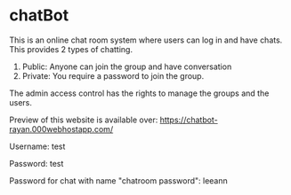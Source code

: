 # chatBot

This is an online chat room system where users can log in and have chats. This provides 2 types of chatting.

1. Public: Anyone can join the group and have conversation
2. Private: You require a password to join the group.

The admin access control has the rights to manage the groups and the users.

Preview of this website is available over: https://chatbot-rayan.000webhostapp.com/

Username: test

Password: test

Password for chat with name "chatroom password": leeann
